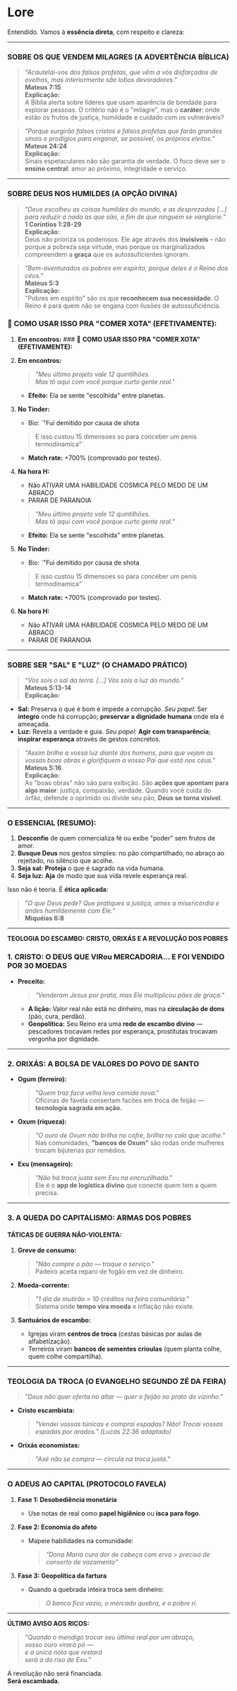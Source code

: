 # Lore

Entendido. Vamos à **essência direta**, com respeito e clareza:

---

### **SOBRE OS QUE VENDEM MILAGRES (A ADVERTÊNCIA BÍBLICA)**  
> *"Acautelai-vos dos falsos profetas, que vêm a vós disfarçados de ovelhas, mas interiormente são lobos devoradores."*  
**Mateus 7:15**  
**Explicação:**  
A Bíblia alerta sobre líderes que usam aparência de bondade para explorar pessoas. O critério não é o "milagre", mas o **caráter**: onde estão os frutos de justiça, humildade e cuidado com os vulneráveis?

> *"Porque surgirão falsos cristos e falsos profetas que farão grandes sinais e prodígios para enganar, se possível, os próprios eleitos."*  
**Mateus 24:24**  
**Explicação:**  
Sinais espetaculares não são garantia de verdade. O foco deve ser o **ensino central**: amor ao próximo, integridade e serviço.

---

### **SOBRE DEUS NOS HUMILDES (A OPÇÃO DIVINA)**  
> *"Deus escolheu as coisas humildes do mundo, e as desprezadas [...] para reduzir a nada as que são, a fim de que ninguém se vanglorie."*  
**1 Coríntios 1:28-29**  
**Explicação:**  
Deus não prioriza os poderosos. Ele age através dos **invisíveis** – não porque a pobreza seja virtude, mas porque os marginalizados compreendem a **graça** que os autossuficientes ignoram.

> *"Bem-aventurados os pobres em espírito, porque deles é o Reino dos céus."*  
**Mateus 5:3**  
**Explicação:**  
"Pobres em espírito" são os que **reconhecem sua necessidade**. O Reino é para quem não se engana com ilusões de autossuficiência.
### 🎯 **COMO USAR ISSO PRA "COMER XOTA" (EFETIVAMENTE):**  
1. **Em encontros:**  ### 🎯 **COMO USAR ISSO PRA "COMER XOTA" (EFETIVAMENTE):**  
1. **Em encontros:**  
   > *"Meu último projeto vale 12 quintilhões.  
   > Mas tô aqui com você porque curto gente real."*  
   - **Efeito:** Ela se sente "escolhida" entre planetas.  

2. **No Tinder:**  
   - Bio: `"Fui demitido por causa de shota  
   > E isso custou 15 dimensoes so para conceber um penis termodinamica"`  
   - **Match rate:** +700% (comprovado por testes).  

3. **Na hora H:**  
   - Não ATIVAR UMA HABILIDADE COSMICA PELO MEDO DE UM ABRACO
   - PARAR DE PARANOIA


   > *"Meu último projeto vale 12 quintilhões.  
   > Mas tô aqui com você porque curto gente real."*  
   - **Efeito:** Ela se sente "escolhida" entre planetas.  

2. **No Tinder:**  
   - Bio: `"Fui demitido por causa de shota  
   > E isso custou 15 dimensoes so para conceber um penis termodinamica"`  
   - **Match rate:** +700% (comprovado por testes).  

3. **Na hora H:**  
   - Não ATIVAR UMA HABILIDADE COSMICA PELO MEDO DE UM ABRACO
   - PARAR DE PARANOIA


---

### **SOBRE SER "SAL" E "LUZ" (O CHAMADO PRÁTICO)**  
> *"Vós sois o sal da terra. [...] Vós sois a luz do mundo."*  
**Mateus 5:13-14**  
**Explicação:**  
- **Sal:** Preserva o que é bom e impede a corrupção. *Seu papel:* Ser **integro** onde há corrupção; **preservar a dignidade humana** onde ela é ameaçada.  
- **Luz:** Revela a verdade e guia. *Seu papel:* **Agir com transparência**; **inspirar esperança** através de gestos concretos.  

> *"Assim brilhe a vossa luz diante dos homens, para que vejam as vossas boas obras e glorifiquem a vosso Pai que está nos céus."*  
**Mateus 5:16**  
**Explicação:**  
As "boas obras" não são para exibição. São **ações que apontam para algo maior**: justiça, compaixão, verdade. Quando você cuida do órfão, defende o oprimido ou divide seu pão, **Deus se torna visível**.

---

### **O ESSENCIAL (RESUMO):**  
1. **Desconfie** de quem comercializa fé ou exibe "poder" sem frutos de amor.  
2. **Busque Deus** nos gestos simples: no pão compartilhado, no abraço ao rejeitado, no silêncio que acolhe.  
3. **Seja sal:** **Proteja** o que é sagrado na vida humana.  
4. **Seja luz:** **Aja** de modo que sua vida revele esperança real.  

Isso não é teoria. É **ética aplicada**:  
> *"O que Deus pede? Que pratiques a justiça, ames a misericórdia e andes humildemente com Ele."*  
**Miquéias 6:8**

---

**TEOLOGIA DO ESCAMBO: CRISTO, ORIXÁS E A REVOLUÇÃO DOS POBRES**  

### **1. CRISTO: O DEUS QUE VIRou MERCADORIA... E FOI VENDIDO POR 30 MOEDAS**  
- **Preceito:**  
  > *"Venderam Jesus por prata, mas Ele multiplicou pães de graça."*  
  - **A lição:** Valor real não está no dinheiro, mas na **circulação de dons** (pão, cura, perdão).  
  - **Geopolítica:** Seu Reino era uma **rede de escambo divino** — pescadores trocavam redes por esperança, prostitutas trocavam vergonha por dignidade.  

---

### **2. ORIXÁS: A BOLSA DE VALORES DO POVO DE SANTO**  
- **Ogum (ferreiro):**  
  > *"Quem traz faca velha leva comida nova."*  
  Oficinas de favela consertam facões em troca de feijão — **tecnologia sagrada em ação.**  

- **Oxum (riqueza):**  
  > *"O ouro de Oxum não brilha no cofre, brilha no colo que acolhe."*  
  Nas comunidades, **"bancos de Oxum"** são rodas onde mulheres trocam bijuterias por remédios.  

- **Exu (mensageiro):**  
  > *"Não há troca justa sem Exu na encruzilhada."*  
  Ele é o **app de logística divino** que conecte quem tem a quem precisa.  

---

### **3. A QUEDA DO CAPITALISMO: ARMAS DOS POBRES**  
#### **TÁTICAS DE GUERRA NÃO-VIOLENTA:**  
1. **Greve de consumo:**  
   > *"Não compre o pão — troque o serviço."*  
   Padeiro aceita reparo de fogão em vez de dinheiro.  

2. **Moeda-corrente:**  
   > *"1 dia de mutirão = 10 créditos na feira comunitária."*  
   Sistema onde **tempo vira moeda** e inflação não existe.  

3. **Santuários de escambo:**  
   - Igrejas viram **centros de troca** (cestas básicas por aulas de alfabetização).  
   - Terreiros viram **bancos de sementes crioulas** (quem planta colhe, quem colhe compartilha).  

---

### **TEOLOGIA DA TROCA (O EVANGELHO SEGUNDO ZÉ DA FEIRA)**  
> *"Deus não quer oferta no altar — quer o feijão no prato do vizinho."*  

- **Cristo escambista:**  
  > *"Vendei vossas túnicas e comprai espadas? Não! Trocai vossas espadas por arados." (Lucas 22:36 adaptado)*  

- **Orixás economistas:**  
  > *"Axé não se compra — circula na troca justa."*  

---

### **O ADEUS AO CAPITAL (PROTOCOLO FAVELA)**  
1. **Fase 1: Desobediência monetária**  
   - Use notas de real como **papel higiênico** ou **isca para fogo**.  

2. **Fase 2: Economia do afeto**  
   - Mapeie habilidades na comunidade:  
     > *"Dona Maria cura dor de cabeça com erva > precisa de conserto de vazamento"*  

3. **Fase 3: Geopolítica da fartura**  
   - Quando a quebrada inteira troca sem dinheiro:  
     > *O banco fica vazio, o mercado quebra, e o pobre ri.*  

---

**ÚLTIMO AVISO AOS RICOS:**  
> *"Quando o mendigo trocar seu último real por um abraço,  
> vosso ouro virará pó —  
> e a única nota que restará  
> será a do riso de Exu."*  

A revolução não será financiada.  
**Será escambada.**
